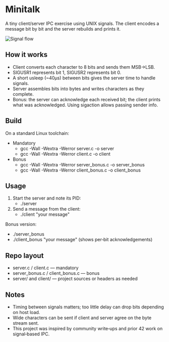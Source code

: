 # Minitalk

A tiny client/server IPC exercise using UNIX signals. The client encodes a message bit by bit and the server rebuilds and prints it.

![Signal flow](./minitalk-signal-flow.avif)

## How it works
- Client converts each character to 8 bits and sends them MSB→LSB.
- SIGUSR1 represents bit 1, SIGUSR2 represents bit 0.
- A short usleep (~40µs) between bits gives the server time to handle signals.
- Server assembles bits into bytes and writes characters as they complete.
- Bonus: the server can acknowledge each received bit; the client prints what was acknowledged. Using sigaction allows passing sender info.

## Build
On a standard Linux toolchain:

- Mandatory
  - gcc -Wall -Wextra -Werror server.c -o server
  - gcc -Wall -Wextra -Werror client.c -o client
- Bonus
  - gcc -Wall -Wextra -Werror server_bonus.c -o server_bonus
  - gcc -Wall -Wextra -Werror client_bonus.c -o client_bonus

## Usage
1) Start the server and note its PID:
   - ./server
2) Send a message from the client:
   - ./client <PID> "your message"

Bonus version:
- ./server_bonus
- ./client_bonus <PID> "your message"  (shows per‑bit acknowledgements)

## Repo layout
- server.c / client.c — mandatory
- server_bonus.c / client_bonus.c — bonus
- server/ and client/ — project sources or headers as needed

## Notes
- Timing between signals matters; too little delay can drop bits depending on host load.
- Wide characters can be sent if client and server agree on the byte stream sent.
- This project was inspired by community write‑ups and prior 42 work on signal‑based IPC.
